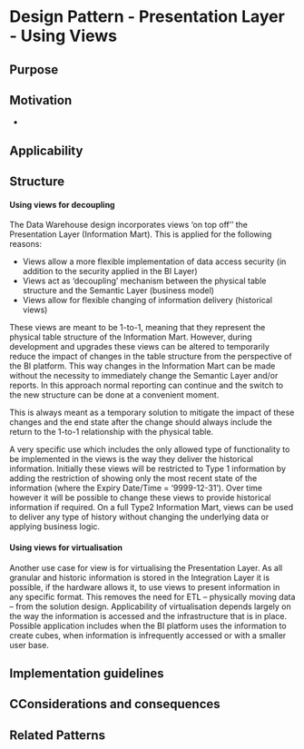 # Design Pattern - Presentation Layer - Using Views

## Purpose


## Motivation
- 

## Applicability

## Structure

#### Using views for decoupling

The Data Warehouse design incorporates views ‘on top off’’ the Presentation Layer (Information Mart). This is applied for the following reasons:

- Views allow a more flexible implementation of data access security (in addition to the security applied in the BI Layer)
- Views act as ‘decoupling’ mechanism between the physical table structure and the Semantic Layer (business model) 
- Views allow for flexible changing of information delivery (historical views)

These views are meant to be 1-to-1, meaning that they represent the physical table structure of the Information Mart. However, during development and upgrades these views can be altered to temporarily reduce the impact of changes in the table structure from the perspective of the BI platform. This way changes in the Information Mart can be made without the necessity to immediately change the Semantic Layer and/or reports. In this approach normal reporting can continue and the switch to the new structure can be done at a convenient moment.  

This is always meant as a temporary solution to mitigate the impact of these changes and the end state after the change should always include the return to the 1-to-1 relationship with the physical table.

A very specific use which includes the only allowed type of functionality to be implemented in the views is the way they deliver the historical information. Initially these views will be restricted to Type 1 information by adding the restriction of showing only the most recent state of the information (where the Expiry Date/Time = ‘9999-12-31’). Over time however it will be possible to change these views to provide historical information if required. On a full Type2 Information Mart, views can be used to deliver any type of history without changing the underlying data or applying business logic.

#### Using views for virtualisation

Another use case for view is for virtualising the Presentation Layer. As all granular and historic information is stored in the Integration Layer it is possible, if the hardware allows it, to use views to present information in any specific format. This removes the need for ETL – physically moving data – from the solution design. Applicability of virtualisation depends largely on the way the information is accessed and the infrastructure that is in place. Possible application includes when the BI platform uses the information to create cubes, when information is infrequently accessed or with a smaller user base.

## Implementation guidelines


## CConsiderations and consequences


## Related Patterns
